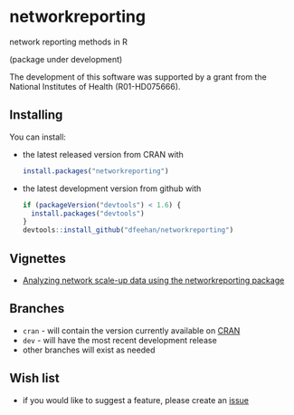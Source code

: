networkreporting
================

network reporting methods in R

(package under development)

The development of this software was supported by a grant from the National Institutes of Health (R01-HD075666).

Installing
-----------

You can install:

* the latest released version from CRAN with

    ```R
    install.packages("networkreporting")
    ````

* the latest development version from github with

    ```R
    if (packageVersion("devtools") < 1.6) {
      install.packages("devtools")
    }
    devtools::install_github("dfeehan/networkreporting")
    ```

Vignettes
---------
* [Analyzing network scale-up data using the networkreporting package]( https://cran.rstudio.com/web/packages/networkreporting/vignettes/network_scaleup.html)

Branches
--------
* `cran` - will contain the version currently available on
  [CRAN](http://cran.r-project.org)
* `dev` - will have the most recent development release
* other branches will exist as needed


Wish list
---------
* if you would like to suggest a feature, please create an
  [issue](https://github.com/dfeehan/networkreporting/issues)
